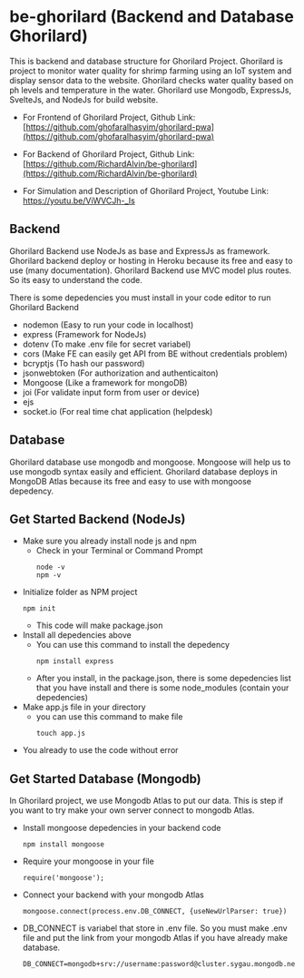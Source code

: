 # be-ghorilard (Backend and Database Ghorilard)

  This is backend and database structure for Ghorilard Project. Ghorilard is project to monitor water quality for shrimp farming using an IoT system and display sensor data to the website. Ghorilard checks water quality based on ph levels and temperature in the water. Ghorilard use Mongodb, ExpressJs, SvelteJs, and NodeJs for build website.
  
- For Frontend of Ghorilard Project, Github Link: [https://github.com/ghofaralhasyim/ghorilard-pwa](https://github.com/ghofaralhasyim/ghorilard-pwa)

- For Backend of Ghorilard Project, Github Link: [https://github.com/RichardAlvin/be-ghorilard](https://github.com/RichardAlvin/be-ghorilard)

- For Simulation and Description of Ghorilard Project, Youtube Link: https://youtu.be/ViWVCJh-_Is
  
## Backend
  Ghorilard Backend use NodeJs as base and ExpressJs as framework. Ghorilard backend deploy or hosting in Heroku because its free and easy to use (many documentation). Ghorilard Backend use MVC model plus routes. So its easy to understand the code.

There is some depedencies you must install in your code editor to run Ghorilard Backend
 - nodemon (Easy to run your code in localhost)
 - express (Framework for NodeJs)
 - dotenv (To make .env file for secret variabel)
 - cors (Make FE can easily get API from BE without credentials problem)
 - bcryptjs (To hash our password)
 - jsonwebtoken (For authorization and authenticaiton)
 - Mongoose (Like a framework for mongoDB)
 - joi (For validate input form from user or device)
 - ejs 
 - socket.io (For real time chat application (helpdesk)

## Database
  Ghorilard database use mongodb and mongoose. Mongoose will help us to use mongodb syntax easily and efficient. Ghorilard database deploys in MongoDB Atlas because its free and easy to use with mongoose depedency.

## Get Started Backend (NodeJs)

- Make sure you already install node js and npm
  - Check in your Terminal or Command Prompt
    ```
    node -v
    npm -v
    ```
- Initialize folder as NPM project
  ```
  npm init
  ```
  - This code will make package.json
- Install all depedencies above
  - You can use this command to install the depedency
    ```
    npm install express
    ```
  - After you install, in the package.json, there is some depedencies list that you have install and there is some node_modules (contain your depedencies)
- Make app.js file in your directory
  - you can use this command to make file
    ```
    touch app.js
    ```
- You already to use the code without error

## Get Started Database (Mongodb)
In Ghorilard project, we use Mongodb Atlas to put our data. This is step if you want to try make your own server connect to mongodb Atlas.
- Install mongoose depedencies in your backend code
  ```
  npm install mongoose
  ```
- Require your mongoose in your file
  ```
  require('mongoose');
  ```
- Connect your backend with your mongodb Atlas
  ```
  mongoose.connect(process.env.DB_CONNECT, {useNewUrlParser: true})
  ```
- DB_CONNECT is variabel that store in .env file. So you must make .env file and put the link from your mongodb Atlas if you have already make database.
  ```
  DB_CONNECT=mongodb+srv://username:password@cluster.sygau.mongodb.net/yourDatabase
  ``` 


